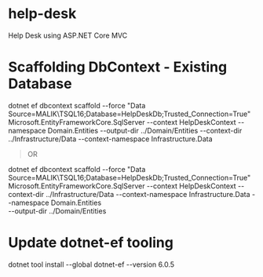 # help-desk
Help Desk using ASP.NET Core MVC

# Scaffolding DbContext - Existing Database
dotnet ef dbcontext scaffold --force "Data Source=MALIK\TSQL16;Database=HelpDeskDb;Trusted_Connection=True" Microsoft.EntityFrameworkCore.SqlServer --context HelpDeskContext --namespace Domain.Entities  --output-dir ../Domain/Entities --context-dir ../Infrastructure/Data --context-namespace Infrastructure.Data

> OR 

dotnet ef dbcontext scaffold 
--force 
"Data Source=MALIK\TSQL16;Database=HelpDeskDb;Trusted_Connection=True" 
Microsoft.EntityFrameworkCore.SqlServer 
--context HelpDeskContext 
--context-dir ../Infrastructure/Data 
--context-namespace Infrastructure.Data
--namespace Domain.Entities  
--output-dir ../Domain/Entities 

# Update dotnet-ef tooling
dotnet tool install --global dotnet-ef --version 6.0.5
